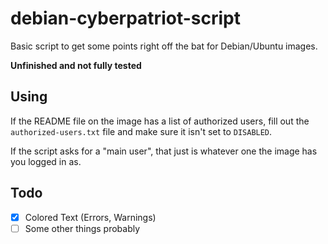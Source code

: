 # debian-cyberpatriot-script
Basic script to get some points right off the bat for Debian/Ubuntu images.

**Unfinished and not fully tested**

## Using
If the README file on the image has a list of authorized users, fill out the `authorized-users.txt` file and make sure it isn't set to `DISABLED`.

If the script asks for a "main user", that just is whatever one the image has you logged in as.

## Todo
- [x] Colored Text (Errors, Warnings)
- [ ] Some other things probably
